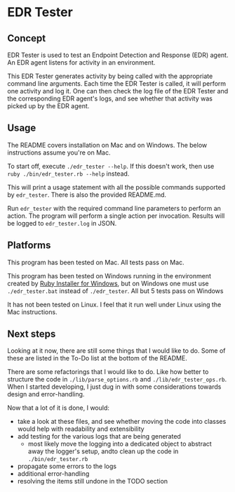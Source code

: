 # EDR Tester

## Concept

EDR Tester is used to test an Endpoint Detection and Response (EDR) agent.
An EDR agent listens for activity in an environment.

This EDR Tester generates activity by being called with the appropriate command line arguments.
Each time the EDR Tester is called, it will perform one activity and log it.
One can then check the log file of the EDR Tester and the corresponding EDR agent's logs, and see whether that activity was picked up by the EDR agent.

## Usage

The README covers installation on Mac and on Windows.
The below instructions assume you're on Mac.

To start off, execute `./edr_tester --help`.
If this doesn't work, then use `ruby ./bin/edr_tester.rb --help` instead.

This will print a usage statement with all the possible commands supported by `edr_tester`.
There is also the provided README.md.

Run `edr_tester` with the required command line parameters to perform an action.
The program will perform a single action per invocation.
Results will be logged to `edr_tester.log` in JSON.

## Platforms

This program has been tested on Mac.
All tests pass on Mac.

This program has been tested on Windows running in the environment created by [Ruby Installer for Windows](https://rubyinstaller.org/), but on Windows one must use `./edr_tester.bat` instead of `./edr_tester`.
All but 5 tests pass on Windows

It has not been tested on Linux.
I feel that it run well under Linux using the Mac instructions.

## Next steps

Looking at it now, there are still some things that I would like to do.
Some of these are listed in the To-Do list at the bottom of the README.

There are some refactorings that I would like to do.
Like how better to structure the code in `./lib/parse_options.rb` and `./lib/edr_tester_ops.rb`.
When I started developing, I just dug in with some considerations towards design and error-handling.

Now that a lot of it is done, I would:
- take a look at these files, and see whether moving the code into classes would help with readability and extensibility
- add testing for the various logs that are being generated
    - most likely move the logging into a dedicated object to abstract away the logger's setup, andto clean up the code in `./bin/edr_tester.rb`
- propagate some errors to the logs
- additional error-handling
- resolving the items still undone in the TODO section

